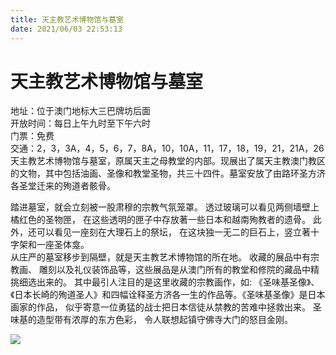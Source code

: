```yaml
---
title: 天主教艺术博物馆与墓室  
date: 2021/06/03 22:53:13  
---
```

  
# 天主教艺术博物馆与墓室  
地址：位于澳门地标大三巴牌坊后面  
开放时间：每日上午九时至下午六时  
门票：免费  
交通：2，3，3A，4，5，6，7，8A，10，10A，11，17，18，19，21，21A，26  
天主教艺术博物馆与墓室，原属天主之母教堂的内部。现展出了属天主教澳门教区的文物，其中包括油画、圣像和教堂圣物，共三十四件。墓室安放了由路环圣方济各圣堂迁来的殉道者骸骨。  
  
踏进墓室，就会立刻被一股肃穆的宗教气氛笼罩。 透过玻璃可以看见两侧墙壁上橘红色的圣物匣， 在这些透明的匣子中存放著一些日本和越南殉教者的遗骨。 此外，还可以看见一座刻在大理石上的祭坛， 在这块独一无二的巨石上，竖立著十字架和一座圣体龛。  
从庄严的墓室移步到隔壁，就是天主教艺术博物馆的所在地。 收藏的展品中有宗教画、 雕刻以及礼仪装饰品等，这些展品是从澳门所有的教堂和修院的藏品中精挑细选出来的。 其中最引人注目的是这里收藏的宗教画作，如: 《圣味基圣像》、《日本长崎的殉道圣人》和四幅诠释圣方济各一生的作品等。《圣味基圣像》是日本画家的作品， 似乎寄意一位勇猛的战士把日本信徒从禁教的苦难中拯救出来。 圣味基的造型带有浓厚的东方色彩， 令人联想起镇守佛寺大门的怒目金刚。  
  
![](https://cdn.jsdelivr.net/gh/szqq0512/Pic/img/202201212157815.png)  